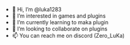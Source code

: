 - 👋 Hi, I’m @luka1283
- 👀 I’m interested in games and plugins
- 🌱 I’m currently learning to maka plugin
- 💞️ I’m looking to collaborate on plugins
- 📫 You can reach me on discord (Zero_LuKa)

<!---
luka1283/luka1283 is a ✨ special ✨ repository because its `README.md` (this file) appears on your GitHub profile.
You can click the Preview link to take a look at your changes.
--->
